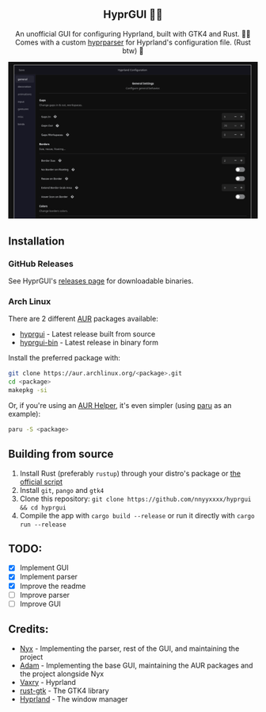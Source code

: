 <div align='center'>

## HyprGUI 🚀🦀
An unofficial GUI for configuring Hyprland, built with GTK4 and Rust. 🚀🦀<br>
Comes with a custom [hyprparser](https://github.com/nnyyxxxx/hyprparser) for Hyprland's configuration file. (Rust btw) 🦀

![Preview](preview.png)

</div>

## Installation

### GitHub Releases
See HyprGUI's [releases page](https://github.com/nnyyxxxx/hyprgui/releases) for downloadable binaries.

### Arch Linux
There are 2 different [AUR](https://aur.archlinux.org) packages available:

- [hyprgui](https://aur.archlinux.org/packages/hyprgui) - Latest release built from source
- [hyprgui-bin](https://aur.archlinux.org/packages/hyprgui-bin) - Latest release in binary form

Install the preferred package with:
```bash
git clone https://aur.archlinux.org/<package>.git
cd <package>
makepkg -si
```

Or, if you're using an [AUR Helper](https://wiki.archlinux.org/title/AUR_helpers), it's even simpler (using [paru](https://github.com/Morganamilo/paru) as an example):
```bash
paru -S <package>
```

## Building from source
1. Install Rust (preferably `rustup`) through your distro's package or [the official script](https://www.rust-lang.org/tools/install)
2. Install `git`, `pango` and `gtk4`
3. Clone this repository:
`git clone https://github.com/nnyyxxxx/hyprgui && cd hyprgui`
4. Compile the app with `cargo build --release` or run it directly with `cargo run --release`

## TODO:
- [x] Implement GUI
- [x] Implement parser
- [x] Improve the readme
- [ ] Improve parser
- [ ] Improve GUI

## Credits:
- [Nyx](https://github.com/nnyyxxxx) - Implementing the parser, rest of the GUI, and maintaining the project
- [Adam](https://github.com/adamperkowski) - Implementing the base GUI, maintaining the AUR packages and the project alongside Nyx
- [Vaxry](https://github.com/vaxerski) - Hyprland
- [rust-gtk](https://github.com/gtk-rs/gtk4-rs) - The GTK4 library
- [Hyprland](https://github.com/hyprwm/Hyprland) - The window manager
